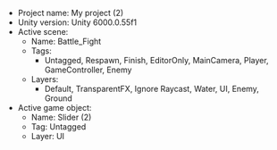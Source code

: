 <!-- UNITY CODE ASSIST INSTRUCTIONS START -->
- Project name: My project (2)
- Unity version: Unity 6000.0.55f1
- Active scene:
  - Name: Battle_Fight
  - Tags:
    - Untagged, Respawn, Finish, EditorOnly, MainCamera, Player, GameController, Enemy
  - Layers:
    - Default, TransparentFX, Ignore Raycast, Water, UI, Enemy, Ground
- Active game object:
  - Name: Slider (2)
  - Tag: Untagged
  - Layer: UI
<!-- UNITY CODE ASSIST INSTRUCTIONS END -->